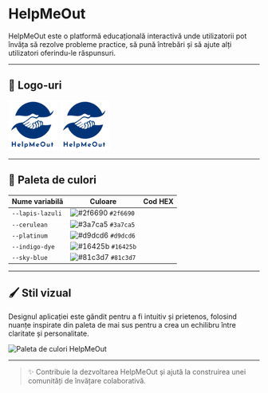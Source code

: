 # HelpMeOut

HelpMeOut este o platformă educațională interactivă unde utilizatorii pot învăța să rezolve probleme practice, să pună întrebări și să ajute alți utilizatori oferindu-le răspunsuri.

---

## 📸 Logo-uri

<img src="https://github.com/azert9526/help-me-out/blob/main-window/public/icons/Logo.svg" alt="Logo HelpMeOut" height="100"/>
<img src="https://github.com/azert9526/help-me-out/blob/main-window/public/icons/Logo.svg" alt="Logo HelpMeOut Deschis" height="100"/>

---

## 🎨 Paleta de culori

| Nume variabilă | Culoare     | Cod HEX     |
|----------------|-------------|-------------|
| `--lapis-lazuli` | ![#2f6690](https://via.placeholder.com/15/2f6690/000000?text=+) `#2f6690` |
| `--cerulean`     | ![#3a7ca5](https://via.placeholder.com/15/3a7ca5/000000?text=+) `#3a7ca5` |
| `--platinum`     | ![#d9dcd6](https://via.placeholder.com/15/d9dcd6/000000?text=+) `#d9dcd6` |
| `--indigo-dye`   | ![#16425b](https://via.placeholder.com/15/16425b/000000?text=+) `#16425b` |
| `--sky-blue`     | ![#81c3d7](https://via.placeholder.com/15/81c3d7/000000?text=+) `#81c3d7` |

---

## 🖌️ Stil vizual

Designul aplicației este gândit pentru a fi intuitiv și prietenos, folosind nuanțe inspirate din paleta de mai sus pentru a crea un echilibru între claritate și personalitate.

<img src="./path/to/Paleta-HelpMeOut.png" alt="Paleta de culori HelpMeOut" style="max-width: 100%;"/>

---

> ✨ Contribuie la dezvoltarea HelpMeOut și ajută la construirea unei comunități de învățare colaborativă.
